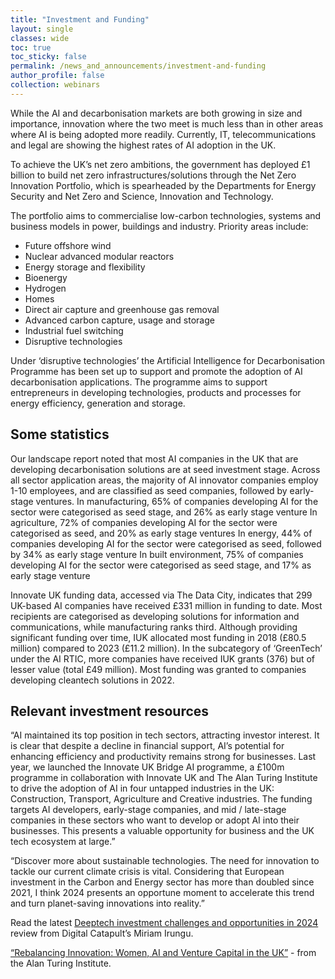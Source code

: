 ```yaml
---
title: "Investment and Funding"
layout: single
classes: wide
toc: true
toc_sticky: false
permalink: /news_and_announcements/investment-and-funding
author_profile: false
collection: webinars
---
```

While the AI and decarbonisation markets are both growing in size and importance, innovation where the two meet is much less than in other areas where AI is being adopted more readily. Currently, IT, telecommunications and legal are showing the highest rates of AI adoption in the UK.

To achieve the UK’s net zero ambitions, the government has deployed £1 billion to build net zero infrastructures/solutions through the Net Zero Innovation Portfolio, which is spearheaded by the Departments for Energy Security and Net Zero and Science, Innovation and Technology. 

The portfolio aims to commercialise low-carbon technologies, systems and business models in power, buildings and industry. Priority areas include: 
- Future offshore wind 
- Nuclear advanced modular reactors
- Energy storage and flexibility
- Bioenergy
- Hydrogen
- Homes
- Direct air capture and greenhouse gas removal
- Advanced carbon capture, usage and storage
- Industrial fuel switching
- Disruptive technologies

Under ‘disruptive technologies’ the Artificial Intelligence for Decarbonisation Programme has been set up to support and promote the adoption of AI decarbonisation applications. The programme aims to support entrepreneurs in developing technologies, products and processes for energy efficiency, generation and storage. 

## Some statistics

Our landscape report noted that most AI companies in the UK that are developing decarbonisation solutions are at seed investment stage. 
Across all sector application areas, the majority of AI innovator companies employ 1-10 employees, and are classified as seed companies, followed by early-stage ventures. 
In manufacturing, 65% of companies developing AI for the sector were categorised as seed stage, and 26% as early stage venture
In agriculture, 72% of companies developing AI for the sector were categorised as seed, and 20% as early stage ventures
In energy, 44% of companies developing AI for the sector were categorised as seed, followed by 34% as early stage venture 
In built environment, 75% of companies developing AI for the sector were categorised as seed stage, and 17% as early stage venture

Innovate UK funding data, accessed via The Data City, indicates that 299 UK-based AI companies have received £331 million in funding to date. Most recipients are categorised as developing solutions for information and communications, while manufacturing ranks third. Although providing significant funding over time, IUK allocated most funding in 2018 (£80.5 million) compared to 2023 (£11.2 million). In the subcategory of ‘GreenTech’ under the AI RTIC, more companies have received IUK grants (376) but of lesser value (total £49 million). Most funding was granted to companies developing cleantech solutions in 2022.

## Relevant investment resources

“AI maintained its top position in tech sectors, attracting investor interest. It is clear that despite a decline in financial support, AI’s potential for enhancing efficiency and productivity remains strong for businesses. Last year, we launched the Innovate UK Bridge AI programme, a £100m programme in collaboration with Innovate UK and The Alan Turing Institute to drive the adoption of AI in four untapped industries in the UK: Construction, Transport, Agriculture and Creative industries. The funding targets AI developers, early-stage companies, and mid / late-stage companies in these sectors who want to develop or adopt AI into their businesses. This presents a valuable opportunity for business and the UK tech ecosystem at large.”

“Discover more about sustainable technologies. The need for innovation to tackle our current climate crisis is vital. Considering that European investment in the Carbon and Energy sector has more than doubled since 2021, I think 2024 presents an opportune moment to accelerate this trend and turn planet-saving innovations into reality.”

Read the latest [Deeptech investment challenges and opportunities in 2024](https://www.digicatapult.org.uk/expertise/blogs/post/deeptech-investment-challenges-and-opportunities-in-2024/?utm_source=linkedin&utm_medium=owned_social&utm_term=&utm_content=&utm_campaign=investor_attitude_blog) review from Digital Catapult’s Miriam Irungu. 

[“Rebalancing Innovation: Women, AI and Venture Capital in the UK”](https://www.youtube.com/watch?v=IMNvTzs1SwM) - from the Alan Turing Institute.
